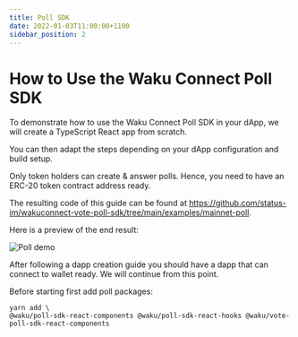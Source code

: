 ```yaml
---
title: Poll SDK
date: 2022-01-03T11:00:00+1100
sidebar_position: 2
---
```


# How to Use the Waku Connect Poll SDK

To demonstrate how to use the Waku Connect Poll SDK in your dApp, we will create a TypeScript React app from scratch.

You can then adapt the steps depending on your dApp configuration and build setup.

Only token holders can create & answer polls.
Hence, you need to have an ERC-20 token contract address ready.

The resulting code of this guide can be found at
https://github.com/status-im/wakuconnect-vote-poll-sdk/tree/main/examples/mainnet-poll.

Here is a preview of the end result:

![Poll demo](/assets/poll_sdk/wakuconnect-poll-demo.gif)

After following a dapp creation guide you should have a dapp that can connect to wallet ready. We will continue from this point.

Before starting first add poll packages:

```shell
yarn add \
@waku/poll-sdk-react-components @waku/poll-sdk-react-hooks @waku/vote-poll-sdk-react-components
```
